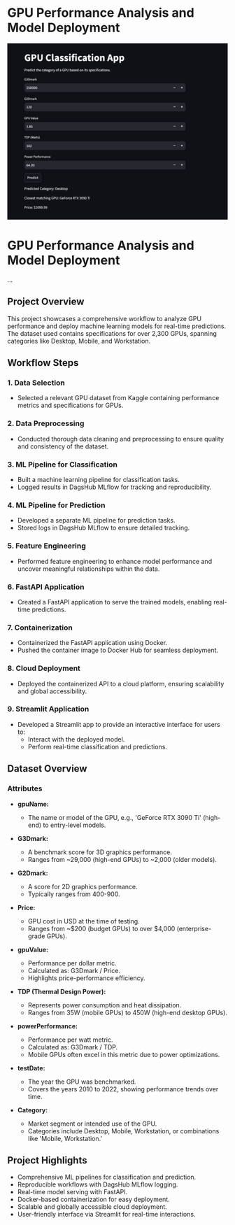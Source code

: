 

# GPU Performance Analysis and Model Deployment
![GPU Performance Analysis](https://raw.githubusercontent.com/kaushal-shivaprakashan/Machine-Learning-Model-for-NVIDIA-GPU-Benchmark-Classification-and-Prediction/refs/heads/main/Application%20image.png "GPU Performance Analysis")

# GPU Performance Analysis and Model Deployment
...

## Project Overview
This project showcases a comprehensive workflow to analyze GPU performance and deploy machine learning models for real-time predictions. The dataset used contains specifications for over 2,300 GPUs, spanning categories like Desktop, Mobile, and Workstation.

## Workflow Steps

### 1. Data Selection
- Selected a relevant GPU dataset from Kaggle containing performance metrics and specifications for GPUs.

### 2. Data Preprocessing
- Conducted thorough data cleaning and preprocessing to ensure quality and consistency of the dataset.

### 3. ML Pipeline for Classification
- Built a machine learning pipeline for classification tasks.
- Logged results in DagsHub MLflow for tracking and reproducibility.

### 4. ML Pipeline for Prediction
- Developed a separate ML pipeline for prediction tasks.
- Stored logs in DagsHub MLflow to ensure detailed tracking.

### 5. Feature Engineering
- Performed feature engineering to enhance model performance and uncover meaningful relationships within the data.

### 6. FastAPI Application
- Created a FastAPI application to serve the trained models, enabling real-time predictions.

### 7. Containerization
- Containerized the FastAPI application using Docker.
- Pushed the container image to Docker Hub for seamless deployment.

### 8. Cloud Deployment
- Deployed the containerized API to a cloud platform, ensuring scalability and global accessibility.

### 9. Streamlit Application
- Developed a Streamlit app to provide an interactive interface for users to:
  - Interact with the deployed model.
  - Perform real-time classification and predictions.

## Dataset Overview

### Attributes
- **gpuName:**
  - The name or model of the GPU, e.g., 'GeForce RTX 3090 Ti' (high-end) to entry-level models.

- **G3Dmark:**
  - A benchmark score for 3D graphics performance.
  - Ranges from ~29,000 (high-end GPUs) to ~2,000 (older models).

- **G2Dmark:**
  - A score for 2D graphics performance.
  - Typically ranges from 400-900.

- **Price:**
  - GPU cost in USD at the time of testing.
  - Ranges from ~$200 (budget GPUs) to over $4,000 (enterprise-grade GPUs).

- **gpuValue:**
  - Performance per dollar metric.
  - Calculated as: G3Dmark / Price.
  - Highlights price-performance efficiency.

- **TDP (Thermal Design Power):**
  - Represents power consumption and heat dissipation.
  - Ranges from 35W (mobile GPUs) to 450W (high-end desktop GPUs).

- **powerPerformance:**
  - Performance per watt metric.
  - Calculated as: G3Dmark / TDP.
  - Mobile GPUs often excel in this metric due to power optimizations.

- **testDate:**
  - The year the GPU was benchmarked.
  - Covers the years 2010 to 2022, showing performance trends over time.

- **Category:**
  - Market segment or intended use of the GPU.
  - Categories include Desktop, Mobile, Workstation, or combinations like 'Mobile, Workstation.'

## Project Highlights

- Comprehensive ML pipelines for classification and prediction.
- Reproducible workflows with DagsHub MLflow logging.
- Real-time model serving with FastAPI.
- Docker-based containerization for easy deployment.
- Scalable and globally accessible cloud deployment.
- User-friendly interface via Streamlit for real-time interactions.
